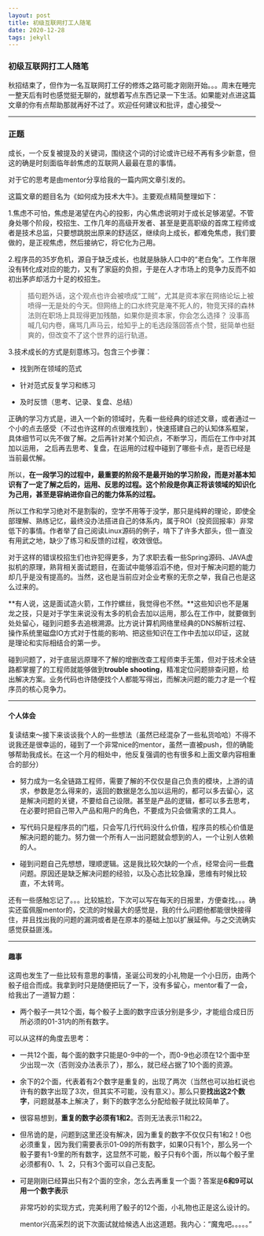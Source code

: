 ```yaml
---
layout: post
title: 初级互联网打工人随笔
date: 2020-12-28
tags: jekyll   
---
```


### 初级互联网打工人随笔

秋招结束了，但作为一名互联网打工仔的修炼之路可能才刚刚开始。。。周末在睡完一整天后有时也感觉挺无聊的，就想着写点东西记录一下生活。如果能对点进这篇文章的你有点帮助那就再好不过了。欢迎任何建议和批评，虚心接受～

---

### 正题
成长，一个反复被提及的关键词，围绕这个词的讨论或许已经不再有多少新意，但这的确是时刻面临年龄焦虑的互联网人最最在意的事情。

对于它的思考是由mentor分享给我的一篇内网文章引发的。

这篇文章的题目名为《如何成为技术大牛》。主要观点精简整理如下：

1.焦虑不可怕，焦虑是渴望在内心的投影，内心焦虑说明对于成长足够渴望。不管身处哪个阶段，校招生、工作几年的高级开发者、甚至是更高职级的首席工程师或者是技术总监，只要想跳脱出原来的舒适区，继续向上成长，都难免焦虑，我们要做的，是正视焦虑，然后接纳它，将它化为己用。

2.程序员的35岁危机，源自于缺乏成长，也就是脉脉人口中的“老白兔”。工作年限没有转化成对应的能力，又有了家庭的负担，于是在人才市场上的竞争力反而不如初出茅庐却活力十足的校招生。

> 插句题外话，这个观点也许会被喷成“工贼”，尤其是资本家在网络论坛上被喷得一无是处的今天。但网络上的口水终究是淹不死人的，物竞天择的森林法则在职场上具现得更加残酷，如果你是资本家，你会怎么选择？  没事高喊几句内卷，痛骂几声马云，给知乎上的毛选段落回答点个赞，挺简单也挺爽的，但改变不了这个世界的运行轨道。

3.技术成长的方式是刻意练习。包含三个步骤：

*   找到所在领域的范式

*   针对范式反复学习和练习

*   及时反馈（思考、记录、复盘、总结）

正确的学习方式是，进入一个新的领域时，先看一些经典的综述文章，或者通过一个小的点去感受（不过也许这样的点很难找到），快速搭建自己的认知体系框架，具体细节可以先不做了解。之后再针对某个知识点，不断学习，而后在工作中对其加以运用， 之后再去思考、复盘，在运用的过程中碰到了哪些卡点，是否已经是当前最优解。

所以，**在一段学习的过程中，最重要的阶段不是最开始的学习阶段，而是对基本知识有了一定了解之后的，运用、反思的过程。这个阶段是你真正将该领域的知识化为己用，甚至是容纳进你自己的能力体系的过程。**

所以工作和学习绝对不是割裂的，空学不用等于没学，那只是纯粹的理论，即使全部理解、熟练记忆，最终没办法搭进自己的体系内，属于ROI（投资回报率）非常低下的事情。作者举了自己阅读Linux源码的例子，啃下了许多大部头，但一直没有用武之地，缺少了练习和反馈的过程，收效很低。

对于这样的错误校招生们也许犯得更多，为了求职去看一些Spring源码、JAVA虚拟机的原理，熟背相关面试题目，在面试中能够滔滔不绝，但对于解决问题的能力却几乎是没有提高的。当然，这也是当前应对企业考察的无奈之举，我自己也是这么过来的。

**有人说，这是面试造火箭，工作拧螺丝，我觉得也不然。**这些知识也不是屠龙之技，只是对于学生来说没有太多的机会去加以运用，那么在工作中，就要做到处处留心，碰到问题多去追根溯源。比方说计算机网络里经典的DNS解析过程、操作系统里磁盘IO方式对于性能的影响、把这些知识在工作中去加以印证，这就是理论和实际相结合的第一步。

碰到问题了，对于底层远原理不了解的增删改查工程师束手无策，但对于技术全链路都掌握了的工程师就能够做到**trouble shooting**，精准定位问题排查问题，给出解决方案。业务代码也许随便找个人都能写得出，而解决问题的能力才是一个程序员的核心竞争力。

* * *
#### 个人体会
复读结束～接下来谈谈我个人的一些想法（虽然已经混杂了一些私货哈哈）不得不说我还是很幸运的，碰到了一个非常nice的mentor，虽然一直被push，但的确能够帮助我成长。在这一个月的相处中，他反复强调的也有很多和上面文章内容相重合的部分）

*   努力成为一名全链路工程师，需要了解的不仅仅是自己负责的模块，上游的请求，参数是怎么得来的，返回的数据是怎么加以运用的，都可以多去留心，这是解决问题的关键，不要给自己设限。甚至是产品的逻辑，都可以多去思考，在必要时把自己带入产品和用户的角色，不要成为只会做需求的工具人。

*   写代码只是程序员的门槛，只会写几行代码没什么价值，程序员的核心价值是解决问题的能力。努力做一个所有人一出问题就会想到的人，一个让别人依赖的人。

*   碰到问题自己先想想，理顺逻辑。这是我比较欠缺的一个点，经常会问一些蠢问题。原因还是缺乏解决问题的经验，以及心态比较急躁，思维有时候比较直，不太转弯。

还有一些感触忘记了。。。比较尴尬，下次可以写在每天的日报里，方便查找。。。确实还蛮佩服mentor的，交流的时候最大的感觉是，我的什么问题他都能很快接得住，并且找出我的问题的漏洞或者是在原本的基础上加以扩展延伸。与之交流确实感觉获益匪浅。

* * *

#### 趣事

这周也发生了一些比较有意思的事情，圣诞公司发的小礼物是一个小日历，由两个骰子组合而成。我拿到时只是随便把玩了一下，没有多留心，mentor看了一会，给我出了一道智力题：

*   两个骰子一共12个面，每个骰子上面的数字应该分别是多少，才能组合成日历所必须的01-31内的所有数字。

可以从这样的角度去思考：

*   一共12个面，每个面的数字只能是0-9中的一个，而0-9也必须在12个面中至少出现一次（否则没办法表示了），那么，就已经占据了10个面的资源。

*   余下的2个面，代表着有2个数字是重复的，出现了两次（当然也可以抬杠说也许有的数字出现了3次，但其实不可能，没有意义）。那么只要**找出这2个数字**，问题就基本上解决了，剩下的数字怎么分配给骰子就比较简单了。

*   很容易想到，**重复的数字必须有1和2**。否则无法表示11和22。

*   但吊诡的是，问题到这里还没有解决，因为重复的数字不仅仅只有1和2！0也必须重复，因为我们需要表示01-09的所有数字，如果0只有1个，那么另一个骰子要有1-9里的所有数字，这显然不可能，骰子只有6个面，所以每个骰子里必须都有0、1、2，只有3个面可以自己支配。

*   可是刚刚已经算出只有2个面的空余，怎么去再重复一个面？答案是**6和9可以用一个数字表示**

    非常巧妙的实现方式，完美利用了骰子的12个面，小礼物也正是这么设计的。

    mentor兴高采烈的说下次面试就给候选人出这道题。我内心：“魔鬼吧。。。。。”